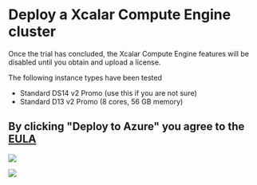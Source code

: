 # Deploy a Xcalar Compute Engine cluster
Once the trial has concluded, the Xcalar Compute Engine features will be disabled until you obtain and upload a license.

The following instance types have been tested

- Standard DS14 v2 Promo (use this if you are not sure)
- Standard D13 v2 Promo (8 cores, 56 GB memory)

## By clicking "Deploy to Azure" you agree to the [EULA](LICENSE.md)

<a href="https://portal.azure.com/#create/Microsoft.Template/uri/https%3A%2F%2Fraw.githubusercontent.com%2Fxcalar%2Fazure-arm-cluster%2Fmaster%2Fazuredeploy.json"
    target="_blank">
    <img src="http://azuredeploy.net/deploybutton.png" />
</a>

<a href="http://armviz.io/#/?load=https%3A%2F%2Fraw.githubusercontent.com%2Fxcalar%2Fazure-arm-cluster%2Fmaster%2Fazuredeploy.json"
    target="_blank">
    <img src="http://armviz.io/visualizebutton.png"/>
</a>


